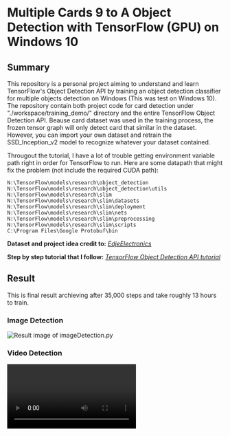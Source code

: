 # Multiple Cards 9 to A Object Detection with TensorFlow (GPU) on Windows 10

## Summary

This repository is a personal project aiming to understand and learn TensorFlow's Object Detection API by
training an object detection classifier for multiple objects detection on Windows (This was test on Windows 10).
The repository contain both project code for card detection under "./workspace/training_demo/" directory and the entire TensorFlow Object Detection API. Beause card dataset 
was used in the training process, the frozen tensor graph will only detect card that similar in the dataset. However, 
you can import your own dataset and retrain the SSD_Inception_v2 model to recognize whatever your dataset contained.

Througout the tutorial, I have a lot of trouble getting environment variable path right in order for TensorFlow to run.
Here are some datapath that might fix the problem (not include the required CUDA path):
```
N:\TensorFlow\models\research\object_detection
N:\TensorFlow\models\research\object_detection\utils
N:\TensorFlow\models\research\slim
N:\TensorFlow\models\research\slim\datasets
N:\TensorFlow\models\research\slim\deployment
N:\TensorFlow\models\research\slim\nets
N:\TensorFlow\models\research\slim\preprocessing
N:\TensorFlow\models\research\slim\scripts
C:\Program Files\Google Protobuf\bin

```

__Dataset and project idea credit to:__ [_EdjeElectronics_](https://github.com/EdjeElectronics/TensorFlow-Object-Detection-API-Tutorial-Train-Multiple-Objects-Windows-10)

__Step by step tutorial that I follow:__ [_TensorFlow Object Detection API tutorial_](https://tensorflow-object-detection-api-tutorial.readthedocs.io/en/latest/)


## Result

This is final result archieving after 35,000 steps and take roughly 13 hours to train.

### Image Detection
![Result image of imageDetection.py](https://github.com/Insignite/TensorFlow-Object-Detection-API/blob/master/workspace/training_demo/resultDisplay/pictureDetectionResult.PNG)

### Video Detection
![Result video of videoDetection.flv](https://github.com/Insignite/TensorFlow-Object-Detection-API/blob/master/workspace/training_demo/resultDisplay/videoDetectionResult.flv)
